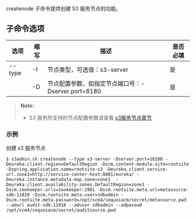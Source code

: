 createnode 子命令提供创建 S3 服务节点的功能。

## 子命令选项 ##

|选项       |缩写 |描述                                                   |是否必填|
|-----------|-----|---------------------------------------------------- |--------|
|--type     |-t   |节点类型，可选值：s3-server                        |是      |
|           |-D   |节点配置参数，如指定节点端口号：-Dserver.port=8180       |是|



>  **Note:**
>
>  * S3 服务所支持的节点配置参数请查看 [s3服务节点章节][s3_config]

### 示例 ###

创建 s3 服务节点

   ```lang-javascript
   $ s3admin.sh createnode --type s3-server -Dserver.port=16100 -Deureka.client.region=DefaultRegion -Dscm.content-module.site=rootsite -Dspring.application.name=rootsite-s3 -Deureka.client.service-url.zone1=http://service-center-host:8801/eureka/ -Deureka.instance.metadata-map.zone=zone1  -Deureka.client.availability-zones.DefaultRegion=zone1 -Dscm.zookeeper.urls=zookeeper:2981 -Dscm.rootsite.meta.url=metasource-sdb:11810 -Dscm.rootsite.meta.user=sdbadmin -Dscm.rootsite.meta.password=/opt/scm4/sequoiacm/secret/metasource.pwd  --adurl audit-sdb:11810 --aduser sdbadmin --adpasswd /opt/scm4/sequoiacm/secret/auditsource.pwd
   ```

[s3_config]:Maintainance/Node_Config/s3.md